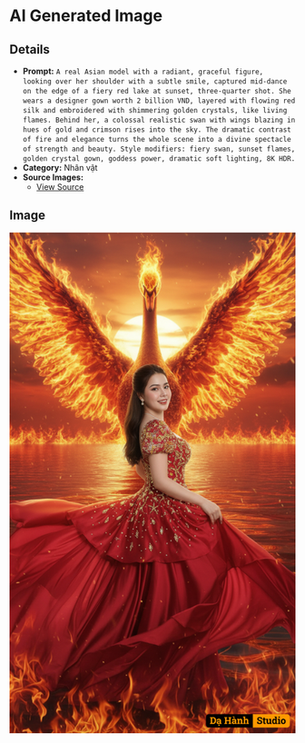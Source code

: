 # AI Generated Image

## Details
- **Prompt:** `A real Asian model with a radiant, graceful figure, looking over her shoulder with a subtle smile, captured mid-dance on the edge of a fiery red lake at sunset, three-quarter shot. She wears a designer gown worth 2 billion VND, layered with flowing red silk and embroidered with shimmering golden crystals, like living flames. Behind her, a colossal realistic swan with wings blazing in hues of gold and crimson rises into the sky. The dramatic contrast of fire and elegance turns the whole scene into a divine spectacle of strength and beauty. Style modifiers: fiery swan, sunset flames, golden crystal gown, goddess power, dramatic soft lighting, 8K HDR.`
- **Category:** Nhân vật
- **Source Images:**
  - [View Source](https://raw.githubusercontent.com/lenzcomvth/ImageLibrary/main/Female.png)

## Image
![AI Generated Image](./image-2025-10-05T07-25-24-130Z-1ywzz.png)